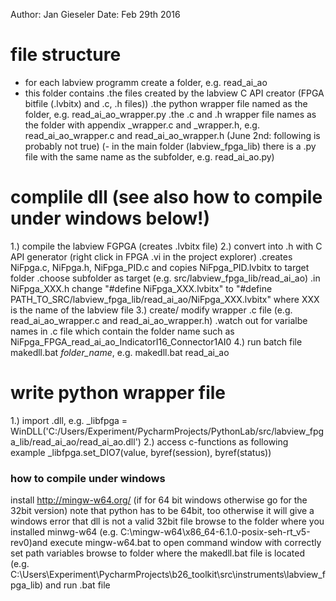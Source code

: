 Author: Jan Gieseler
Date: Feb 29th 2016


# file structure
- for each labview programm create a folder, e.g. read_ai_ao
- this folder contains
    .the files created by the labview C API creator (FPGA bitfile (.lvbitx) and .c, .h files))
    .the python wrapper file named as the folder, e.g. read_ai_ao_wrapper.py
    .the .c and .h wrapper file names as the folder with appendix _wrapper.c and _wrapper.h, e.g. read_ai_ao_wrapper.c and read_ai_ao_wrapper.h
(June 2nd: following is probably not true)
(- in the main folder (labview_fpga_lib) there is a .py file with the same name as the subfolder, e.g. read_ai_ao.py) 


# complile dll (see also how to compile under windows below!)
1.) compile the labview FGPGA (creates .lvbitx file) 
2.) convert into .h with C API generator (right click in FPGA .vi in the project explorer)
    .creates NiFpga.c, NiFpga.h, NiFpga_PID.c and copies NiFpga_PID.lvbitx to target folder
    .choose subfolder as target (e.g. src/labview_fpga_lib/read_ai_ao)
    .in NiFpga_XXX.h change "#define NiFpga_XXX.lvbitx" to "#define PATH_TO_SRC/labview_fpga_lib/read_ai_ao/NiFpga_XXX.lvbitx" where XXX is the name of the labview file
3.) create/ modify wrapper .c file (e.g. read_ai_ao_wrapper.c and read_ai_ao_wrapper.h)
    .watch out for varialbe names in .c file which contain the folder name such as NiFpga_FPGA_read_ai_ao_IndicatorI16_Connector1AI0
4.) run batch file makedll.bat *folder_name*, e.g. makedll.bat read_ai_ao


# write python wrapper file
1.) import .dll, e.g. _libfpga = WinDLL('C:/Users/Experiment/PycharmProjects/PythonLab/src/labview_fpga_lib/read_ai_ao/read_ai_ao.dll')
2.) access c-functions as following example _libfpga.set_DIO7(value, byref(session), byref(status))


### how to compile under windows ###
install http://mingw-w64.org/ (if for 64 bit windows otherwise go for the 32bit version)
note that python has to be 64bit, too otherwise it will give a windows error that dll is not a valid 32bit file
browse to the folder where you installed minwg-w64 (e.g. C:\mingw-w64\x86_64-6.1.0-posix-seh-rt_v5-rev0)and execute mingw-w64.bat to open command window with correctly set path variables
browse to folder where the makedll.bat file is located (e.g. C:\Users\Experiment\PycharmProjects\b26_toolkit\src\instruments\labview_fpga_lib) and run .bat file








